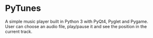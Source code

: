 # PyTunes
A simple music player built in Python 3 with PyQt4, Pyglet and Pygame. User can choose an audio file, play/pause it and see the position in the current track.


